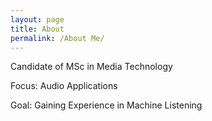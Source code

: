 ```yaml
---
layout: page
title: About
permalink: /About Me/
---
```

Candidate of MSc in Media Technology

Focus: Audio Applications

Goal: Gaining Experience in Machine Listening
